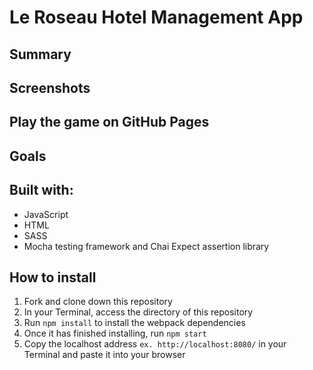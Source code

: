 # Le Roseau Hotel Management App

## Summary



## Screenshots


## Play the game on GitHub Pages 

## Goals



## Built with:

- JavaScript
- HTML
- SASS
- Mocha testing framework and Chai Expect assertion library

## How to install

1. Fork and clone down this repository
2. In your Terminal, access the directory of this repository
3. Run `npm install` to install the webpack dependencies
4. Once it has finished installing, run `npm start`
5. Copy the localhost address `ex. http://localhost:8080/` in your Terminal and paste it into your browser
